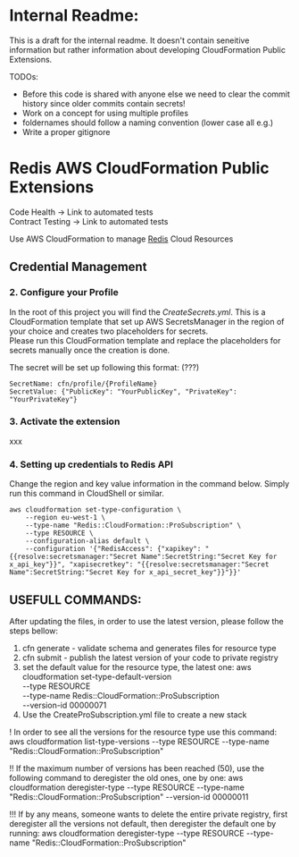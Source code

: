 # Internal Readme:
This is a draft for the internal readme. It doesn't contain seneitive information but rather information about developing CloudFormation Public Extensions.

TODOs:
- Before this code is shared with anyone else we need to clear the commit history since older commits contain secrets!
- Work on a concept for using multiple profiles
- foldernames should follow a naming convention (lower case all e.g.)
- Write a proper gitignore

# Redis AWS CloudFormation Public Extensions 
Code Health -> Link to automated tests  
Contract Testing -> Link to automated tests

Use AWS CloudFormation to manage [Redis](https://redis.io/) Cloud Resources


## Credential Management

### 2. Configure your Profile
In the root of this project you will find the *CreateSecrets.yml*. This is a CloudFormation template that set up AWS SecretsManager in the region of your choice and creates two placeholders for secrets. </br>
Please run this CloudFormation template and replace the placeholders for secrets manually once the creation is done.


The secret will be set up following this format: (???)
```
SecretName: cfn/profile/{ProfileName}
SecretValue: {"PublicKey": "YourPublicKey", "PrivateKey": "YourPrivateKey"}
```

### 3. Activate the extension

xxx

### 4. Setting up credentials to Redis API
Change the region and key value information in the command below. Simply run this command in CloudShell or similar.

```
aws cloudformation set-type-configuration \
    --region eu-west-1 \
    --type-name "Redis::CloudFormation::ProSubscription" \
    --type RESOURCE \
    --configuration-alias default \
    --configuration '{"RedisAccess": {"xapikey": "{{resolve:secretsmanager:"Secret Name":SecretString:"Secret Key for x_api_key"}}", "xapisecretkey": "{{resolve:secretsmanager:"Secret Name":SecretString:"Secret Key for x_api_secret_key"}}"}}'
```
## USEFULL COMMANDS:
After updating the files, in order to use the latest version, please follow the steps bellow:
1. cfn generate - validate schema and generates files for resource type
2. cfn submit - publish the latest version of your code to private registry
3. set the default value for the resource type, the latest one:
aws cloudformation set-type-default-version \
    --type RESOURCE \
    --type-name Redis::CloudFormation::ProSubscription \
    --version-id 00000071
4. Use the CreateProSubscription.yml file to create a new stack

! In order to see all the versions for the resource type use this command:
aws cloudformation list-type-versions --type RESOURCE --type-name "Redis::CloudFormation::ProSubscription"

!! If the maximum number of versions has been reached (50), use the following command to deregister the old ones, one by one:
aws cloudformation deregister-type --type RESOURCE --type-name "Redis::CloudFormation::ProSubscription" --version-id 00000011

!!! If by any means, someone wants to delete the entire private registry, first deregister all the versions not default, then deregister the default one by running:
aws cloudformation deregister-type --type RESOURCE --type-name "Redis::CloudFormation::ProSubscription"
